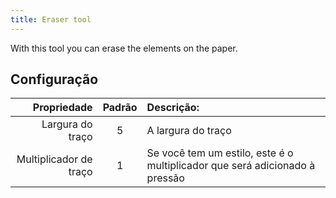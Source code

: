 ```yaml
---
title: Eraser tool
---
```


With this tool you can erase the elements on the paper.

## Configuração

|            Propriedade | Padrão | Descrição:                                                  |
| ---------------------: | :----: | :-------------------------------------------------------------------------- |
|       Largura do traço |    5   | A largura do traço                                                          |
| Multiplicador de traço |    1   | Se você tem um estilo, este é o multiplicador que será adicionado à pressão |
